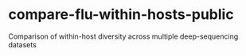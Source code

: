 # compare-flu-within-hosts-public
Comparison of within-host diversity across multiple deep-sequencing datasets
